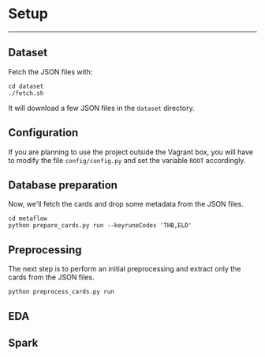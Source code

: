 # Setup

- - -


## Dataset

Fetch the JSON files with:

```
cd dataset
./fetch.sh
```

It will download a few JSON files in the `dataset` directory.

## Configuration

If you are planning to use the project outside the Vagrant box, you will have to modify the file `config/config.py` and set the variable `ROOT` accordingly.

## Database preparation

Now, we'll fetch the cards and drop some metadata from the JSON files.

```
cd metaflow
python prepare_cards.py run --keyruneCodes 'THB,ELD'
```

## Preprocessing

The next step is to perform an initial preprocessing and extract only the cards from the JSON files.

```
python preprocess_cards.py run
```


## EDA

## Spark
```
